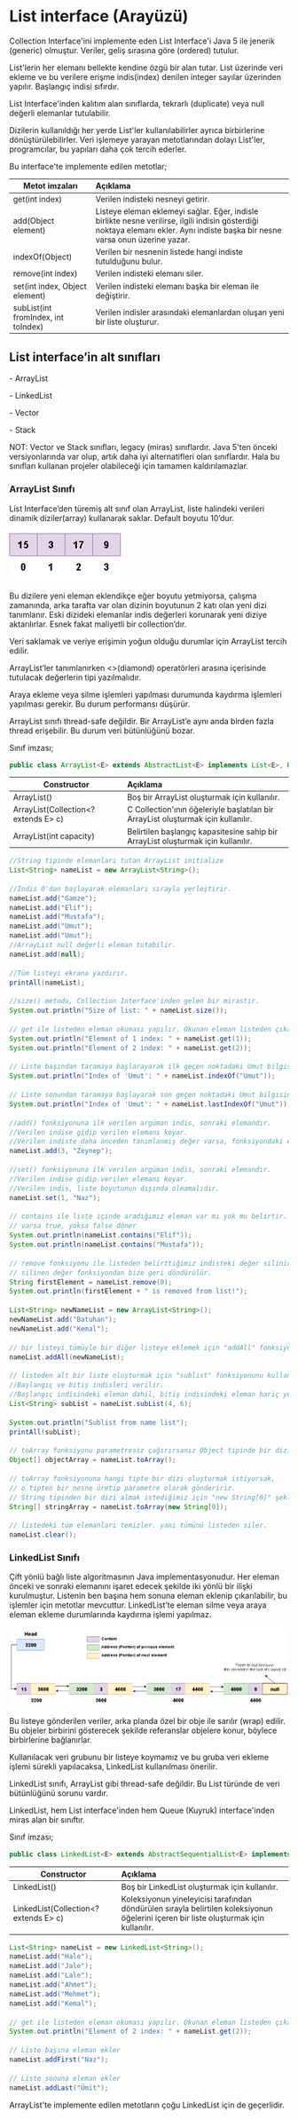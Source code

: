# List interface (Arayüzü)

Collection Interface'ini implemente eden List Interface'i Java 5 ile jenerik (generic) olmuştur. Veriler, geliş sırasına göre (ordered) tutulur. 

List'lerin her elemanı bellekte kendine özgü bir alan tutar. List üzerinde veri ekleme ve bu verilere erişme indis(index) denilen integer sayılar üzerinden yapılır. Başlangıç indisi sıfırdır.

List Interface'inden kalıtım alan sınıflarda, tekrarlı (duplicate) veya null değerli elemanlar tutulabilir.

Dizilerin kullanıldığı her yerde List'ler kullanılabilirler ayrıca birbirlerine dönüştürülebilirler. Veri işlemeye yarayan metotlarından dolayı List'ler, programcılar, bu yapıları daha çok tercih ederler.

Bu interface'te implemente edilen metotlar;

| Metot imzaları                       | Açıklama                                                     |
| ------------------------------------ | :----------------------------------------------------------- |
| get(int index)                       | Verilen indisteki nesneyi getirir.                           |
| add(Object  element)                 | Listeye eleman  eklemeyi sağlar. Eğer, indisle birlikte nesne verilirse, ilgili indisin  gösterdiği noktaya elemanı ekler. Aynı indiste başka bir nesne varsa onun  üzerine yazar. |
| indexOf(Object)                      | Verilen bir  nesnenin listede hangi indiste tutulduğunu bulur. |
| remove(int  index)                   | Verilen  indisteki elemanı siler.                            |
| set(int index,  Object element)      | Verilen  indisteki elemanı başka bir eleman ile değiştirir.  |
| subList(int  fromIndex, int toIndex) | Verilen  indisler arasındaki elemanlardan oluşan yeni bir liste oluşturur. |

## List interface’in alt sınıfları

\-    ArrayList

\-    LinkedList

\-    Vector

\-    Stack

NOT: Vector ve Stack sınıfları, legacy (miras) sınıflardır. Java 5'ten önceki versiyonlarında var olup, artık daha iyi alternatifleri olan sınıflardır. Hala bu sınıfları kullanan projeler olabileceği için tamamen kaldırılamazlar. 

### ArrayList Sınıfı

List Interface’den türemiş alt sınıf olan ArrayList, liste halindeki verileri dinamik diziler(array) kullanarak saklar. Default boyutu 10’dur. 

![img](figures/arraylist.png)

Bu dizilere yeni eleman eklendikçe eğer boyutu yetmiyorsa, çalışma zamanında, arka tarafta var olan dizinin boyutunun 2 katı olan yeni dizi tanımlanır. Eski dizideki elemanlar indis değerleri korunarak yeni diziye aktarılırlar. Esnek fakat maliyetli bir collection’dır. 

Veri saklamak ve veriye erişimin yoğun olduğu durumlar için ArrayList tercih edilir.

ArrayList’ler tanımlanırken <>(diamond) operatörleri arasına içerisinde tutulacak değerlerin tipi yazılmalıdır. 

Araya ekleme veya silme işlemleri yapılması durumunda kaydırma işlemleri yapılması gerekir. Bu durum performansı düşürür.

ArrayList sınıfı thread-safe değildir. Bir ArrayList’e aynı anda birden fazla thread erişebilir. Bu durum veri bütünlüğünü bozar. 


Sınıf imzası;
```java
public class ArrayList<E> extends AbstractList<E> implements List<E>, RandomAccess, Cloneable, Serializable  
```

| Constructor                          | Açıklama                                                     |
| ------------------------------------ | :----------------------------------------------------------- |
| ArrayList()                          | Boş bir ArrayList oluşturmak için kullanılır.                |
| ArrayList(Collection<? extends E> c) | C Collection'ının öğeleriyle başlatılan bir ArrayList oluşturmak için kullanılır. |
| ArrayList(int capacity)              | Belirtilen başlangıç kapasitesine sahip bir ArrayList oluşturmak için kullanılır. |

```java
//String tipinde elemanları tutan ArrayList initialize
List<String> nameList = new ArrayList<String>();

//İndis 0'dan başlayarak elemanları sırayla yerleştirir.
nameList.add("Gamze");
nameList.add("Elif");
nameList.add("Mustafa");
nameList.add("Umut");
nameList.add("Umut");
//ArrayList null değerli eleman tutabilir.
nameList.add(null);
 
//Tüm listeyi ekrana yazdırır.
printAll(nameList);

//size() metodu, Collection Interface'inden gelen bir mirastır.
System.out.println("Size of list: " + nameList.size());

// get ile listeden eleman okuması yapılır. Okunan eleman listeden çıkartılmaz.
System.out.println("Element of 1 index: " + nameList.get(1));
System.out.println("Element of 2 index: " + nameList.get(2));

// Liste başından taramaya başlarayarak ilk geçen noktadaki Umut bilgisinin indis değerini verir.
System.out.println("Index of 'Umut': " + nameList.indexOf("Umut"));

// Liste sonundan taramaya başlayarak son geçen noktadaki Umut bilgisinin indis değerini verir.
System.out.println("Index of 'Umut': " + nameList.lastIndexOf("Umut"));

//add() fonksiyonuna ilk verilen argüman indis, sonraki elemandır.
//Verilen indise gidip verilen elemanı koyar.
//Verilen indiste daha önceden tanımlanmış değer varsa, fonksiyondaki elemanı o indise koyar ve geri kalan elemanları kaydırır.
nameList.add(3, "Zeynep");

//set() fonksiyonuna ilk verilen argüman indis, sonraki elemandır.
//Verilen indise gidip verilen elemanı koyar.
//Verilen indis, liste boyutunun dışında olmamalıdır.
nameList.set(1, "Naz");

// contains ile liste içinde aradığımız eleman var mı yok mu belirtir.
// varsa true, yoksa false döner
System.out.println(nameList.contains("Elif"));
System.out.println(nameList.contains("Mustafa"));
 
// remove fonksiyonu ile listeden belirttiğimiz indisteki değer silinir.
// silinen değer fonksiyondan bize geri döndürülür.
String firstElement = nameList.remove(0);
System.out.println(firstElement + " is removed from list!");

List<String> newNameList = new ArrayList<String>();
newNameList.add("Batuhan");
newNameList.add("Kemal");

// bir listeyi tümüyle bir diğer listeye eklemek için "addAll" fonksiyonu kullanılır.
nameList.addAll(newNameList);

// listeden alt bir liste oluşturmak için "sublist" fonksiyonunu kullanırız.
//Başlangıç ve bitiş indisleri verilir.
//Başlangıç indisindeki eleman dahil, bitiş indisindeki eleman hariç yeni bir liste oluşturulur.
List<String> subList = nameList.subList(4, 6);

System.out.println("Sublist from name list");
printAll(subList);

// toArray fonksiyonu parametresiz çağırırsanız Object tipinde bir dizi döner.
Object[] objectArray = nameList.toArray();

// toArray fonksiyonuna hangi tipte bir dizi oluşturmak istiyorsak,
// o tipten bir nesne üretip parametre olarak göndeririz.
// String tipinden bir dizi almak istediğimiz için "new String[0]" şeklinde bir nesne üretip, "toArray" fonksiyonuna gönderdik.
String[] stringArray = nameList.toArray(new String[0]);

// listedeki tüm elemanları temizler. yani tümünü listeden siler.
nameList.clear();
```

### LinkedList Sınıfı

Çift yönlü bağlı liste algoritmasının Java implementasyonudur. Her eleman önceki ve sonraki elemanını işaret edecek şekilde iki yönlü bir ilişki kurulmuştur. Listenin ben başına hem sonuna eleman eklenip çıkarılabilir, bu işlemler için metotlar mevcuttur. LinkedList’te eleman silme veya araya eleman ekleme durumlarında kaydırma işlemi yapılmaz. 

![img](figures/linkedlist.png)

Bu listeye gönderilen veriler, arka planda özel bir obje ile sarılır (wrap) edilir. Bu objeler birbirini gösterecek şekilde referanslar objelere konur, böylece birbirlerine bağlanırlar.  

Kullanılacak veri grubunu bir listeye koymamız ve bu gruba veri ekleme işlemi sürekli  yapılacaksa, LinkedList kullanılması önerilir. 

LinkedList sınıfı, ArrayList gibi thread-safe değildir. Bu List türünde de veri bütünlüğünü sorunu vardır. 

LinkedList, hem List interface'inden hem Queue (Kuyruk) interface'inden miras alan bir sınıftır.


Sınıf imzası;
```java
public class LinkedList<E> extends AbstractSequentialList<E> implements List<E>, Deque<E>, Cloneable, Serializable  
```

| Constructor                           | Açıklama                                                     |
| ------------------------------------- | :----------------------------------------------------------- |
| LinkedList()                          | Boş bir LinkedList oluşturmak için kullanılır.               |
| LinkedList(Collection<? extends E> c) | Koleksiyonun yineleyicisi tarafından döndürülen sırayla belirtilen koleksiyonun öğelerini içeren bir liste oluşturmak için kullanılır. |

```java
List<String> nameList = new LinkedList<String>();
nameList.add("Hale");
nameList.add("Jale");
nameList.add("Lale");
nameList.add("Ahmet");
nameList.add("Mehmet");
nameList.add("Kemal");

// get ile listeden eleman okuması yapılır. Okunan eleman listeden çıkartılmaz.
System.out.println("Element of 2 index: " + nameList.get(2));

// Liste başına eleman ekler
nameList.addFirst("Naz");

// Liste sonuna eleman ekler
nameList.addLast("Ümit");
```

ArrayList'te implemente edilen metotların çoğu LinkedList için de geçerlidir.
